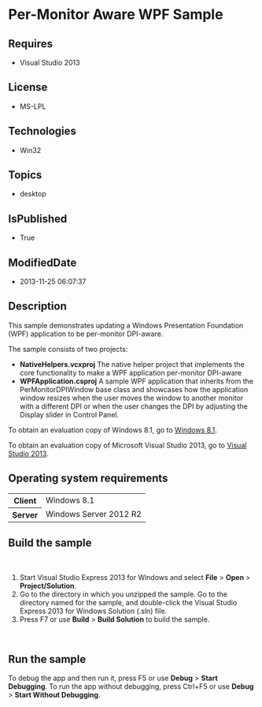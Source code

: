 # Per-Monitor Aware WPF Sample
## Requires
* Visual Studio 2013
## License
* MS-LPL
## Technologies
* Win32
## Topics
* desktop
## IsPublished
* True
## ModifiedDate
* 2013-11-25 06:07:37
## Description

<div id="mainSection">
<p>This sample demonstrates updating a Windows Presentation Foundation (WPF) application to be per-monitor DPI-aware.</p>
<p>The sample consists of two projects:</p>
<ul>
<li><strong>NativeHelpers.vcxproj</strong>&nbsp;The native helper project that implements the core functionality to make a WPF application per-monitor DPI-aware
</li><li><strong>WPFApplication.csproj</strong>&nbsp;A sample WPF application that inherits from the PerMonitorDPIWindow base class and showcases how the application window resizes when the user moves the window to another monitor with a different DPI or when the
 user changes the DPI by adjusting the Display slider in Control Panel. </li></ul>
<p>To obtain an evaluation copy of Windows&nbsp;8.1, go to <a href="http://go.microsoft.com/fwlink/p/?linkid=301696">
Windows&nbsp;8.1</a>.</p>
<p>To obtain an evaluation copy of Microsoft Visual Studio&nbsp;2013, go to <a href="http://go.microsoft.com/fwlink/p/?linkid=301697">
Visual Studio&nbsp;2013</a>.</p>
<h2>Operating system requirements</h2>
<table>
<tbody>
<tr>
<th>Client</th>
<td><dt>Windows&nbsp;8.1 </dt></td>
</tr>
<tr>
<th>Server</th>
<td><dt>Windows Server&nbsp;2012&nbsp;R2 </dt></td>
</tr>
</tbody>
</table>
<h2>Build the sample</h2>
<p>&nbsp;</p>
<ol>
<li>Start Visual Studio Express&nbsp;2013 for Windows and select <strong>File</strong> &gt;
<strong>Open</strong> &gt; <strong>Project/Solution</strong>. </li><li>Go to the directory in which you unzipped the sample. Go to the directory named for the sample, and double-click the Visual Studio Express&nbsp;2013 for Windows Solution (.sln) file.
</li><li>Press F7 or use <strong>Build</strong> &gt; <strong>Build Solution</strong> to build the sample.
</li></ol>
<p>&nbsp;</p>
<h2>Run the sample</h2>
<p>To debug the app and then run it, press F5 or use <strong>Debug</strong> &gt; <strong>
Start Debugging</strong>. To run the app without debugging, press Ctrl&#43;F5 or use <strong>
Debug</strong> &gt; <strong>Start Without Debugging</strong>.</p>
</div>
